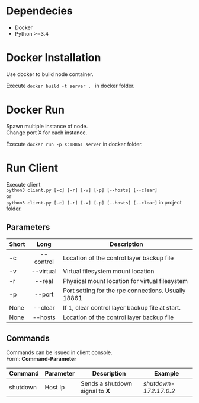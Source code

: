 # Dependecies

* Docker
* Python >=3.4

# Docker Installation

Use docker to build node container.

Execute `docker build -t server . ` in docker folder.

# Docker Run

Spawn multiple instance of node.<br>
Change port X for each instance.

Execute `docker run -p X:18861 server` in docker folder.

# Run Client

Execute client<br> `python3 client.py [-c] [-r] [-v] [-p] [--hosts] [--clear]`<br> or<br>
`python3 client.py [-c] [-r] [-v] [-p] [--hosts] [--clear]` in project folder.

## Parameters

| Short        | Long           | Description  |
| ------------ |:--------------:| ------------ |
| -c      | --control | Location of the control layer backup file |
| -v      | --virtual | Virtual filesystem mount location |
| -r      | --real | Physical mount location for virtual filesystem |
| -p      | --port | Port setting for the rpc connections. Usually 18861 |
| None      | --clear | If 1, clear control layer backup file at start. |
| None      | --hosts | Location of the control layer backup file |

## Commands

Commands can be issued in client console.<br>
Form: __Command__-__Parameter__

| Command        | Parameter    | Description        | Example  |
| ------------ | -------------- | -------------- | ------------ |
| shutdown      | Host Ip | Sends a shutdown signal to __X__ | *shutdown-172.17.0.2*